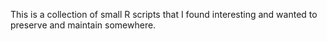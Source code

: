 This is a collection of small R scripts that I found interesting and wanted to
preserve and maintain somewhere.
